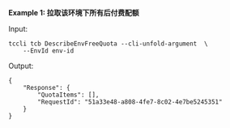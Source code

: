 **Example 1: 拉取该环境下所有后付费配额**



Input: 

```
tccli tcb DescribeEnvFreeQuota --cli-unfold-argument  \
    --EnvId env-id
```

Output: 
```
{
    "Response": {
        "QuotaItems": [],
        "RequestId": "51a33e48-a808-4fe7-8c02-4e7be5245351"
    }
}
```

